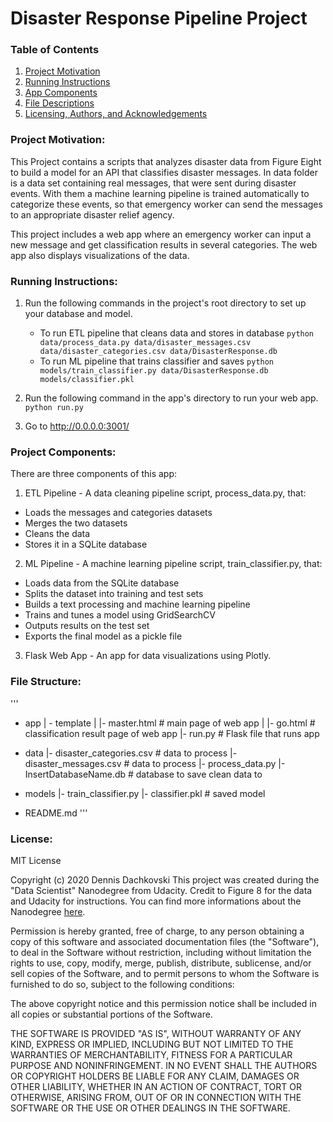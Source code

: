 # Disaster Response Pipeline Project

### Table of Contents

1. [Project Motivation](#motivation)
2. [Running Instructions](#instructions)
3. [App Components](#components)
4. [File Descriptions](#files)
5. [Licensing, Authors, and Acknowledgements](#licensing)


### Project Motivation: <a name="motivation"></a>
This Project contains a scripts that analyzes disaster data from Figure Eight to build a model for an API that classifies disaster messages.
In data folder is a data set containing real messages, that were sent during disaster events. With them a machine learning pipeline is trained automatically to categorize these events,  so that emergency worker can send the messages to an appropriate disaster relief agency.

This project includes a web app where an emergency worker can input a new message and get classification results in several categories. The web app also displays visualizations of the data. 

### Running Instructions: <a name="instructions"></a>
1. Run the following commands in the project's root directory to set up your database and model.

    - To run ETL pipeline that cleans data and stores in database
        `python data/process_data.py data/disaster_messages.csv data/disaster_categories.csv data/DisasterResponse.db`
    - To run ML pipeline that trains classifier and saves
        `python models/train_classifier.py data/DisasterResponse.db models/classifier.pkl`

2. Run the following command in the app's directory to run your web app.
    `python run.py`

3. Go to http://0.0.0.0:3001/


### Project Components: <a name="components"></a>
There are three components of this app:

1. ETL Pipeline - A data cleaning pipeline script, process_data.py, that:

- Loads the messages and categories datasets
- Merges the two datasets
- Cleans the data
- Stores it in a SQLite database

2. ML Pipeline - A machine learning pipeline script, train_classifier.py, that:

- Loads data from the SQLite database
- Splits the dataset into training and test sets
- Builds a text processing and machine learning pipeline
- Trains and tunes a model using GridSearchCV
- Outputs results on the test set
- Exports the final model as a pickle file

3. Flask Web App - An app for data visualizations using Plotly.

### File Structure: <a name="files"></a>
'''
- app
| - template
| |- master.html  # main page of web app
| |- go.html  # classification result page of web app
|- run.py  # Flask file that runs app

- data
|- disaster_categories.csv  # data to process 
|- disaster_messages.csv  # data to process
|- process_data.py
|- InsertDatabaseName.db   # database to save clean data to

- models
|- train_classifier.py
|- classifier.pkl  # saved model 

- README.md
'''

### License: <a name="licensing"></a>

MIT License

Copyright (c) 2020 Dennis Dachkovski
This project was created during the "Data Scientist" Nanodegree from Udacity. 
Credit to Figure 8 for the data and Udacity for instructions. You can find more informations about the Nanodegree [here](https://www.udacity.com/course/data-scientist-nanodegree--nd025). 

Permission is hereby granted, free of charge, to any person obtaining a copy
of this software and associated documentation files (the "Software"), to deal
in the Software without restriction, including without limitation the rights
to use, copy, modify, merge, publish, distribute, sublicense, and/or sell
copies of the Software, and to permit persons to whom the Software is
furnished to do so, subject to the following conditions:

The above copyright notice and this permission notice shall be included in all
copies or substantial portions of the Software.

THE SOFTWARE IS PROVIDED "AS IS", WITHOUT WARRANTY OF ANY KIND, EXPRESS OR
IMPLIED, INCLUDING BUT NOT LIMITED TO THE WARRANTIES OF MERCHANTABILITY,
FITNESS FOR A PARTICULAR PURPOSE AND NONINFRINGEMENT. IN NO EVENT SHALL THE
AUTHORS OR COPYRIGHT HOLDERS BE LIABLE FOR ANY CLAIM, DAMAGES OR OTHER
LIABILITY, WHETHER IN AN ACTION OF CONTRACT, TORT OR OTHERWISE, ARISING FROM,
OUT OF OR IN CONNECTION WITH THE SOFTWARE OR THE USE OR OTHER DEALINGS IN THE
SOFTWARE.